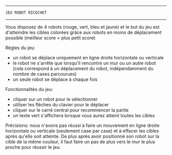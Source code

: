 --------------------------
    JEU ROBOT RICOCHET
--------------------------

Vous disposez de 4 robots (rouge, vert, bleu et jaune) et le but du jeu est d'atteindre les cibles colorées grâce aux robots en moins de déplacement possible
(meilleur score = plus petit score)

Règles du jeu:
- un robot se déplace uniquement en ligne droite horizontale ou verticale
- le robot ne s'arrête que lorsqu'il rencontre un mur ou un autre robot (cela correspond à un déplacement du robot, indépendamment du nombre de cases parcourues)
- un seule robot se déplace à chaque fois

Fonctionnalités du jeu:
- cliquer sur un robot pour le sélectionner
- utiliser les flèches du clavier pour le déplacer
- cliquer sur le carré central pour recommencer la partie
- un texte vert s'affichera lorsque vous aurez atteint toutes les cibles

Précisions: nous n'avons pas réussi à faire un mouvement en ligne droite horizontale ou verticale (seulement case par case) et à effacer les cibles après qu'elle soit atteinte.
De plus après avoir positionné son robot sur la cible de la même couleur, il faut faire un pas de plus vers le mur le plus proche pour réussir le jeu.
